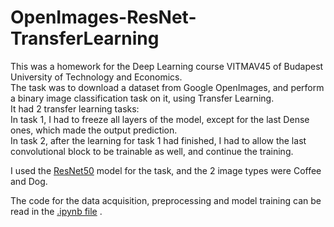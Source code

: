 # OpenImages-ResNet-TransferLearning

This was a homework for the Deep Learning course VITMAV45 of Budapest University of Technology and Economics.  
The task was to download a dataset from Google OpenImages, and perform a binary image classification task on it, using Transfer Learning.  
It had 2 transfer learning tasks:  
In task 1, I had to freeze all layers of the model, except for the last Dense ones, which made the output prediction.  
In task 2, after the learning for task 1 had finished, I had to allow the last convolutional block to be trainable as well, and continue the training.  

I used the <a href="https://arxiv.org/abs/1512.03385">ResNet50</a> model for the task, and the 2 image types were Coffee and Dog.

The code for the data acquisition, preprocessing and model training can be read in the  <a href="https://github.com/darkpanther99/OpenImages-ResNet-TransferLearning/blob/main/Openimages_ResNet_TransferLearning.ipynb">.ipynb file</a> .
